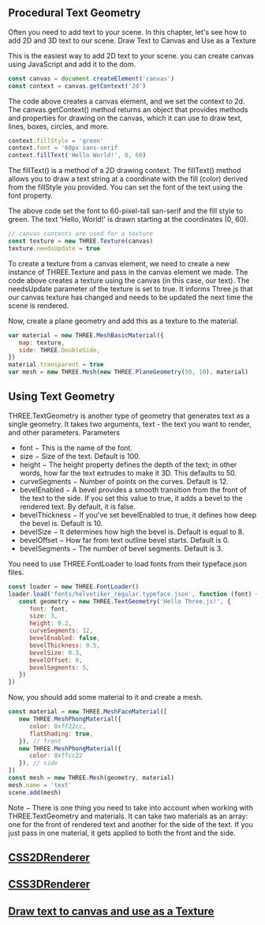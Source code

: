 ## Procedural Text Geometry
Often you need to add text to your scene. In this chapter, let's see how to add 2D and 3D text to our scene.
Draw Text to Canvas and Use as a Texture

This is the easiest way to add 2D text to your scene. you can create canvas using JavaScript and add it to the dom.
```js
const canvas = document.createElement('canvas')
const context = canvas.getContext('2d')
```
The code above creates a canvas element, and we set the context to 2d. The canvas.getContext() method returns an object that provides methods and properties for drawing on the canvas, which it can use to draw text, lines, boxes, circles, and more.
```js
context.fillStyle = 'green'
context.font = '60px sans-serif
context.fillText('Hello World!', 0, 60)
```
The fillText() is a method of a 2D drawing context. The fillText() method allows you to draw a text string at a coordinate with the fill (color) derived from the fillStyle you provided. You can set the font of the text using the font property.

The above code set the font to 60-pixel-tall san-serif and the fill style to green. The text 'Hello, World!' is drawn starting at the coordinates (0, 60).
```js
// canvas contents are used for a texture
const texture = new THREE.Texture(canvas)
texture.needsUpdate = true
```
To create a texture from a canvas element, we need to create a new instance of THREE.Texture and pass in the canvas element we made. The code above creates a texture using the canvas (in this case, our text). The needsUpdate parameter of the texture is set to true. It informs Three.js that our canvas texture has changed and needs to be updated the next time the scene is rendered.

Now, create a plane geometry and add this as a texture to the material.
```js
var material = new THREE.MeshBasicMaterial({
   map: texture,
   side: THREE.DoubleSide,
})
material.transparent = true
var mesh = new THREE.Mesh(new THREE.PlaneGeometry(50, 10), material)
```

## Using Text Geometry

THREE.TextGeometry is another type of geometry that generates text as a single geometry. It takes two arguments, text - the text you want to render, and other parameters.
Parameters
- font − This is the name of the font.
- size − Size of the text. Default is 100.
- height − The height property defines the depth of the text; in other words, how far the text extrudes to make it 3D. This defaults to 50.
- curveSegments − Number of points on the curves. Default is 12.
- bevelEnabled − A bevel provides a smooth transition from the front of the text to the side. If you set this value to true, it adds a bevel to the rendered text. By default, it is false.
- bevelThickness − If you've set bevelEnabled to true, it defines how deep the bevel is. Default is 10.
- bevelSize − It determines how high the bevel is. Default is equal to 8.
- bevelOffset − How far from text outline bevel starts. Default is 0.
- bevelSegments − The number of bevel segments. Default is 3.

You need to use THREE.FontLoader to load fonts from their typeface.json files.
```js
const loader = new THREE.FontLoader()
loader.load('fonts/helvetiker_regular.typeface.json', function (font) {
   const geometry = new THREE.TextGeometry('Hello Three.js!', {
      font: font,
      size: 3,
      height: 0.2,
      curveSegments: 12,
      bevelEnabled: false,
      bevelThickness: 0.5,
      bevelSize: 0.3,
      bevelOffset: 0,
      bevelSegments: 5,
   })
})
```
Now, you should add some material to it and create a mesh.
```js
const material = new THREE.MeshFaceMaterial([
   new THREE.MeshPhongMaterial({
      color: 0xff22cc,
      flatShading: true,
   }), // front
   new THREE.MeshPhongMaterial({
      color: 0xffcc22
   }), // side
])
const mesh = new THREE.Mesh(geometry, material)
mesh.name = 'text'
scene.add(mesh)
```
Note − There is one thing you need to take into account when working with THREE.TextGeometry and materials. It can take two materials as an array: one for the front of rendered text and another for the side of the text. If you just pass in one material, it gets applied to both the front and the side.

## [CSS2DRenderer](https://threejs.org/docs/index.html#examples/en/renderers/CSS2DRenderer)

## [CSS3DRenderer](https://threejs.org/docs/index.html#examples/en/renderers/CSS3DRenderer)

## [Draw text to canvas and use as a Texture](https://threejs.org/docs/index.html#api/en/textures/Texture)
